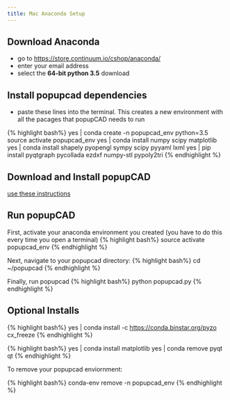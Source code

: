 ```yaml
---
title: Mac Anaconda Setup
---
```


Download Anaconda
-----------------

* go to <https://store.continuum.io/cshop/anaconda/>
* enter your email address
* select the **64-bit python 3.5** download

Install popupcad dependencies
----------------------------

* paste these lines into the terminal.  This creates a new environment with all the pacages that popupCAD needs to run

{% highlight bash%}
yes | conda create -n popupcad_env python=3.5
source activate popupcad_env
yes | conda install numpy scipy matplotlib
yes | conda install shapely pyopengl sympy scipy pyyaml lxml
yes | pip install pyqtgraph pycollada ezdxf numpy-stl pypoly2tri
{% endhighlight %}

Download and Install popupCAD
-----------------------------

[use these instructions]({{site.baseurl}}/docs/mac-popupcad-download)

Run popupCAD
------------
First, activate your anaconda environment you created (you have to do this every time you open a terminal)
{% highlight bash%}
source activate popupcad_env
{% endhighlight %}

Next, navigate to your popupcad directory:
{% highlight bash%}
cd ~/popupcad
{% endhighlight %}

Finally, run popupcad
{% highlight bash%}
python popupcad.py
{% endhighlight %}

Optional Installs
-------------------

{% highlight bash%}
yes | conda install -c https://conda.binstar.org/pyzo cx_freeze
{% endhighlight %}

{% highlight bash%}
yes | conda install matplotlib
yes | conda remove pyqt qt
{% endhighlight %}

To remove your popupcad enviornment:

{% highlight bash%}
conda-env remove -n popupcad_env
{% endhighlight %}
